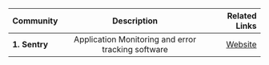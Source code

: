 | Community     | Description | Related Links     |
| :---        |    :----:   |        ---: |
|**1. Sentry**|Application Monitoring and error tracking software|[Website](https://sentry.io)|

